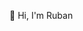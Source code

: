 👋 Hi, I'm Ruban

<!---
ruban-parameshwaran/ruban-parameshwaran is a ✨ special ✨ repository because its `README.md` (this file) appears on your GitHub profile.
You can click the Preview link to take a look at your changes.
--->
